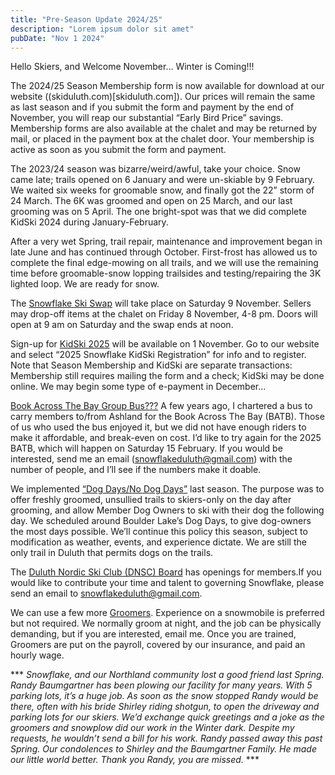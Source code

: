 ```yaml
---
title: "Pre-Season Update 2024/25"
description: "Lorem ipsum dolor sit amet"
pubDate: "Nov 1 2024"
---
```


Hello Skiers, and Welcome November… Winter is Coming!!!

The 2024/25 Season Membership form is now available for download at our website ((skiduluth.com)[skiduluth.com]). Our prices will remain the same as last season and if you submit the form and payment by the end of November, you will reap our substantial “Early Bird Price” savings. Membership forms are also available at the chalet and may be returned by mail, or placed in the payment box at the chalet door. Your membership is active as soon as you submit the form and payment.

The 2023/24 season was bizarre/weird/awful, take your choice. Snow came late; trails opened on 6 January and were un-skiable by 9 February. We waited six weeks for groomable snow, and finally got the 22” storm of 24 March. The 6K was groomed and open on 25 March, and our last grooming was on 5 April. The one bright-spot was that we did complete KidSki 2024 during January-February.

After a very wet Spring, trail repair, maintenance and improvement began in late June and has continued through October. First-frost has allowed us to complete the final edge-mowing on all trails, and we will use the remaining time before groomable-snow lopping trailsides and testing/repairing the 3K lighted loop. We are ready for snow.

The <ins>Snowflake Ski Swap</ins> will take place on Saturday 9 November. Sellers may drop-off items at the chalet on Friday 8 November, 4-8 pm. Doors will open at 9 am on Saturday and the swap ends at noon.

Sign-up for <ins>KidSki 2025</ins> will be available on 1 November. Go to our website and select “2025 Snowflake KidSki Registration” for info and to register. Note that Season Membership and KidSki are separate transactions: Membership still requires mailing the form and a check; KidSki may be done online. We may begin some type of e-payment in December…

<ins>Book Across The Bay Group Bus???</ins> A few years ago, I chartered a bus to carry members to/from Ashland for the Book Across The Bay (BATB). Those of us who used the bus enjoyed it, but we did not have enough riders to make it affordable, and break-even on cost. I’d like to try again for the 2025 BATB, which will happen on Saturday 15 February. If you would be interested, send me an email (snowflakeduluth@gmail.com) with the number of people, and I’ll see if the numbers make it doable.

We implemented <ins>“Dog Days/No Dog Days”</ins> last season. The purpose was to offer freshly groomed, unsullied trails to skiers-only on the day after grooming, and allow Member Dog Owners to ski with their dog the following day. We scheduled around Boulder Lake’s Dog Days, to give dog-owners the most days possible. We’ll continue this policy this season, subject to modification as weather, events, and experience dictate. We are still the only trail in Duluth that permits dogs on the trails.

The <ins>Duluth Nordic Ski Club (DNSC) Board</ins> has openings for members.If you would like to contribute your time and talent to governing Snowflake, please send an email to snowflakeduluth@gmail.com.

We can use a few more <ins>Groomers</ins>. Experience on a snowmobile is preferred but not required. We normally groom at night, and the job can be physically demanding, but if you are interested, email me. Once you are trained, Groomers are put on the payroll, covered by our insurance, and paid an hourly wage.

*** _Snowflake, and our Northland community lost a good friend last Spring. Randy Baumgartner has been plowing our facility for many years. With 5 parking lots, it’s a huge job. As soon as the snow stopped Randy would be there, often with his bride Shirley riding shotgun, to open the driveway and parking lots for our skiers. We’d exchange quick greetings and a joke as the groomers and snowplow did our work in the Winter dark. Despite my requests, he wouldn’t send a bill for his work. Randy passed away this past Spring. Our condolences to Shirley and the Baumgartner Family. He made our little world better. Thank you Randy, you are missed._ ***
